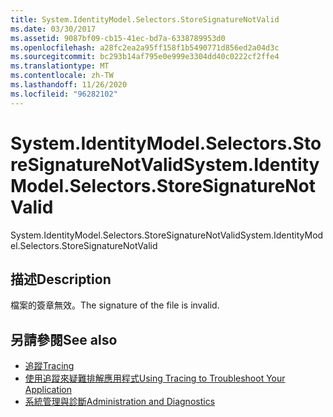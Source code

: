```yaml
---
title: System.IdentityModel.Selectors.StoreSignatureNotValid
ms.date: 03/30/2017
ms.assetid: 9087bf09-cb15-41ec-bd7a-6338789953d0
ms.openlocfilehash: a28fc2ea2a95ff158f1b5490771d856ed2a04d3c
ms.sourcegitcommit: bc293b14af795e0e999e3304dd40c0222cf2ffe4
ms.translationtype: MT
ms.contentlocale: zh-TW
ms.lasthandoff: 11/26/2020
ms.locfileid: "96282102"
---
```

# <a name="systemidentitymodelselectorsstoresignaturenotvalid"></a><span data-ttu-id="92ca1-102">System.IdentityModel.Selectors.StoreSignatureNotValid</span><span class="sxs-lookup"><span data-stu-id="92ca1-102">System.IdentityModel.Selectors.StoreSignatureNotValid</span></span>

<span data-ttu-id="92ca1-103">System.IdentityModel.Selectors.StoreSignatureNotValid</span><span class="sxs-lookup"><span data-stu-id="92ca1-103">System.IdentityModel.Selectors.StoreSignatureNotValid</span></span>  
  
## <a name="description"></a><span data-ttu-id="92ca1-104">描述</span><span class="sxs-lookup"><span data-stu-id="92ca1-104">Description</span></span>  

 <span data-ttu-id="92ca1-105">檔案的簽章無效。</span><span class="sxs-lookup"><span data-stu-id="92ca1-105">The signature of the file is invalid.</span></span>  
  
## <a name="see-also"></a><span data-ttu-id="92ca1-106">另請參閱</span><span class="sxs-lookup"><span data-stu-id="92ca1-106">See also</span></span>

- [<span data-ttu-id="92ca1-107">追蹤</span><span class="sxs-lookup"><span data-stu-id="92ca1-107">Tracing</span></span>](index.md)
- [<span data-ttu-id="92ca1-108">使用追蹤來疑難排解應用程式</span><span class="sxs-lookup"><span data-stu-id="92ca1-108">Using Tracing to Troubleshoot Your Application</span></span>](using-tracing-to-troubleshoot-your-application.md)
- [<span data-ttu-id="92ca1-109">系統管理與診斷</span><span class="sxs-lookup"><span data-stu-id="92ca1-109">Administration and Diagnostics</span></span>](../index.md)
